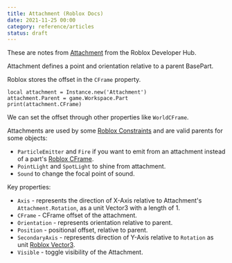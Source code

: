 ```yaml
---
title: Attachment (Roblox Docs)
date: 2021-11-25 00:00
category: reference/articles
status: draft
---
```


These are notes from [Attachment](https://developer.roblox.com/en-us/api-reference/class/Attachment) from the Roblox Developer Hub.

Attachment defines a point and orientation relative to a parent BasePart.

Roblox stores the offset in the `CFrame` property.

```
local attachment = Instance.new('Attachment')
attachment.Parent = game.Workspace.Part
print(attachment.CFrame)
```

We can set the offset through other properties like `WorldCFrame`.

Attachments are used by some [Roblox Constraints](../../permanent/roblox-constraint.md) and are valid parents for some objects:

* `ParticleEmitter` and `Fire` if you want to emit from an attachment instead of a part's [Roblox CFrame](../../permanent/roblox-cframe.md).
* `PointLight` and `SpotLight` to shine from attachment.
* `Sound` to change the focal point of sound.

Key properties:

* `Axis` - represents the direction of X-Axis relative to Attachment's `Attachment.Rotation`, as a unit Vector3 with a length of 1.
* `CFrame` - CFrame offset of the attachment.
* `Orientation` - represents orientation relative to parent.
* `Position` - positional offset, relative to parent.
* `SecondaryAxis` - represents direction of Y-Axis relative to `Rotation` as unit [Roblox Vector3](../../permanent/roblox-vector3.md).
* `Visible` - toggle visibility of the Attachment.
